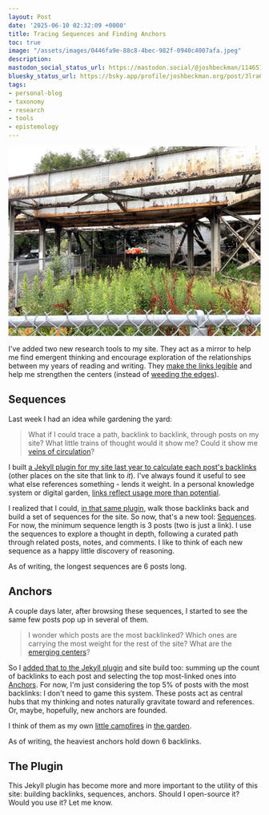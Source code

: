 ```yaml
---
layout: Post
date: '2025-06-10 02:32:09 +0000'
title: Tracing Sequences and Finding Anchors
toc: true
image: "/assets/images/0446fa9e-88c8-4bec-982f-0940c4007afa.jpeg"
description:
mastodon_social_status_url: https://mastodon.social/@joshbeckman/114657458052945348
bluesky_status_url: https://bsky.app/profile/joshbeckman.org/post/3lra6ji5j5u2k
tags:
- personal-blog
- taxonomy
- research
- tools
- epistemology
---
```



![balloons on a chain link fence](/assets/images/0446fa9e-88c8-4bec-982f-0940c4007afa.jpeg)

I've added two new research tools to my site. They act as a mirror to help me find emergent thinking and encourage exploration of the relationships between my years of reading and writing. They [make the links legible](https://www.joshbeckman.org/blog/learn-to-link-better) and help me strengthen the centers (instead of [weeding the edges](https://www.joshbeckman.org/blog/weeding-the-edges)).

## Sequences

Last week I had an idea while gardening the yard:

> What if I could trace a path, backlink to backlink, through posts on my site? What little trains of thought would it show me? Could it show me [veins of circulation](http://localhost:4000/notes/760316846)?

I built [a Jekyll plugin for my site last year to calculate each post's backlinks](https://github.com/joshbeckman/notes/blob/5a41ec15a998c8dedac3e991bf5b15e2315108fc/_plugins/raw_content.rb) (other places on the site that link to _it_). I've always found it useful to see what else references something - lends it weight. In a personal knowledge system or digital garden, [links reflect usage more than potential](https://www.joshbeckman.org/notes/442273247).

I realized that I could, [in that same plugin](https://github.com/joshbeckman/notes/blob/5097938f139c5c8d88a582f5c0abe3ada1aaacbe/_plugins/raw_content.rb#L62), walk those backlinks back and build a set of sequences for the site. So now, that's a new tool: [Sequences](/sequences). For now, the minimum sequence length is 3 posts (two is just a link). I use the sequences to explore a thought in depth, following a curated path through related posts, notes, and comments. I like to think of each new sequence as a happy little discovery of reasoning.

As of writing, the longest sequences are 6 posts long.

## Anchors

A couple days later, after browsing these sequences, I started to see the same few posts pop up in several of them.

> I wonder which posts are the most backlinked? Which ones are carrying the most weight for the rest of the site? What are the [emerging centers](https://www.joshbeckman.org/notes/475090054)?

So I [added that to the Jekyll plugin](https://github.com/joshbeckman/notes/commit/b1d89c8819dd391e142de2edbd50e9dc1462b546#diff-11600b9c18477e9076c4a4be95e66e5a99b88d22426613c5dd4cba3d24f69a5e) and site build too: summing up the count of backlinks to each post and selecting the top most-linked ones into [Anchors](/anchors). For now, I'm just considering the top 5% of posts with the most backlinks: I don't need to game this system. These posts act as central hubs that my thinking and notes naturally gravitate toward and references. Or, maybe, hopefully, new anchors are founded.

I think of them as my own [little campfires](https://www.joshbeckman.org/notes/474848174) in [the garden](https://www.joshbeckman.org/notes/474848212).

As of writing, the heaviest anchors hold down 6 backlinks.

## The Plugin

This Jekyll plugin has become more and more important to the utility of this site: building backlinks, sequences, anchors. Should I open-source it? Would you use it? Let me know.
